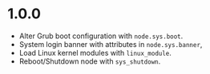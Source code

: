 # 1.0.0

* Alter Grub boot configuration with `node.sys.boot`. 
* System login banner with attributes in `node.sys.banner`,
* Load Linux kernel modules with `linux_module`.
* Reboot/Shutdown node with `sys_shutdown`. 
